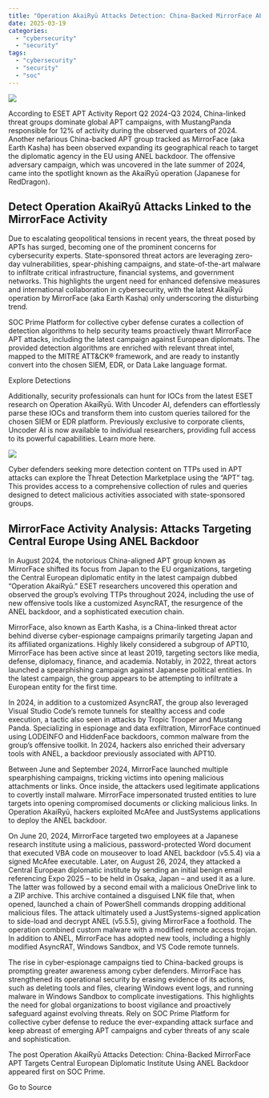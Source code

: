 ```yaml
---
title: "Operation AkaiRyū Attacks Detection: China-Backed MirrorFace APT Targets Central European Diplomatic Institute Using ANEL Backdoor"
date: 2025-03-19
categories: 
  - "cybersecurity"
  - "security"
tags: 
  - "cybersecurity"
  - "security"
  - "soc"
---
```


![](https://socprime.com/wp-content/uploads/Operation-AkaiRyu%CC%84_v2-400x234.jpg)

According to ESET APT Activity Report Q2 2024-Q3 2024, China-linked threat groups dominate global APT campaigns, with MustangPanda responsible for 12% of activity during the observed quarters of 2024. Another nefarious China-backed APT group tracked as MirrorFace (aka Earth Kasha) has been observed expanding its geographical reach to target the diplomatic agency in the EU using ANEL backdoor. The offensive adversary campaign, which was uncovered in the late summer of 2024, came into the spotlight known as the AkaiRyū operation (Japanese for RedDragon).

## Detect Operation AkaiRyū Attacks Linked to the MirrorFace Activity

Due to escalating geopolitical tensions in recent years, the threat posed by APTs has surged, becoming one of the prominent concerns for cybersecurity experts. State-sponsored threat actors are leveraging zero-day vulnerabilities, spear-phishing campaigns, and state-of-the-art malware to infiltrate critical infrastructure, financial systems, and government networks. This highlights the urgent need for enhanced defensive measures and international collaboration in cybersecurity, with the latest AkaiRyū operation by MirrorFace (aka Earth Kasha) only underscoring the disturbing trend.

SOC Prime Platform for collective cyber defense curates a collection of detection algorithms to help security teams proactively thwart MirrorFace APT attacks, including the latest campaign against European diplomats. The provided detection algorithms are enriched with relevant threat intel, mapped to the MITRE ATT&CK® framework, and are ready to instantly convert into the chosen SIEM, EDR, or Data Lake language format.

Explore Detections

Additionally, security professionals can hunt for IOCs from the latest ESET research on Operation AkaiRyū. With Uncoder AI, defenders can effortlessly parse these IOCs and transform them into custom queries tailored for the chosen SIEM or EDR platform. Previously exclusive to corporate clients, Uncoder AI is now available to individual researchers, providing full access to its powerful capabilities. Learn more here.

![](https://socprime.com/wp-content/uploads/Uncoder-AI_MirrorFace_APT.png)

Cyber defenders seeking more detection content on TTPs used in APT attacks can explore the Threat Detection Marketplace using the “APT” tag. This provides access to a comprehensive collection of rules and queries designed to detect malicious activities associated with state-sponsored groups.

## MirrorFace Activity Analysis: Attacks Targeting Central Europe Using ANEL Backdoor

In August 2024, the notorious China-aligned APT group known as MirrorFace shifted its focus from Japan to the EU organizations, targeting the Central European diplomatic entity in the latest campaign dubbed “Operation AkaiRyū.” ESET researchers uncovered this operation and observed the group’s evolving TTPs throughout 2024, including the use of new offensive tools like a customized AsyncRAT, the resurgence of the ANEL backdoor, and a sophisticated execution chain.

MirrorFace, also known as Earth Kasha, is a China-linked threat actor behind diverse cyber-espionage campaigns primarily targeting Japan and its affiliated organizations. Highly likely considered a subgroup of APT10, MirrorFace has been active since at least 2019, targeting sectors like media, defense, diplomacy, finance, and academia. Notably, in 2022, threat actors launched a spearphishing campaign against Japanese political entities. In the latest campaign, the group appears to be attempting to infiltrate a European entity for the first time. 

In 2024, in addition to a customized AsyncRAT, the group also leveraged Visual Studio Code’s remote tunnels for stealthy access and code execution, a tactic also seen in attacks by Tropic Trooper and Mustang Panda. Specializing in espionage and data exfiltration, MirrorFace continued using LODEINFO and HiddenFace backdoors, common malware from the group’s offensive toolkit. In 2024, hackers also enriched their adversary tools with ANEL, a backdoor previously associated with APT10. 

Between June and September 2024, MirrorFace launched multiple spearphishing campaigns, tricking victims into opening malicious attachments or links. Once inside, the attackers used legitimate applications to covertly install malware. MirrorFace impersonated trusted entities to lure targets into opening compromised documents or clicking malicious links. In Operation AkaiRyū, hackers exploited McAfee and JustSystems applications to deploy the ANEL backdoor. 

On June 20, 2024, MirrorFace targeted two employees at a Japanese research institute using a malicious, password-protected Word document that executed VBA code on mouseover to load ANEL backdoor (v5.5.4) via a signed McAfee executable. Later, on August 26, 2024, they attacked a Central European diplomatic institute by sending an initial benign email referencing Expo 2025 – to be held in Osaka, Japan – and used it as a lure. The latter was followed by a second email with a malicious OneDrive link to a ZIP archive. This archive contained a disguised LNK file that, when opened, launched a chain of PowerShell commands dropping additional malicious files. The attack ultimately used a JustSystems-signed application to side-load and decrypt ANEL (v5.5.5), giving MirrorFace a foothold. The operation combined custom malware with a modified remote access trojan. In addition to ANEL, MirrorFace has adopted new tools, including a highly modified AsyncRAT, Windows Sandbox, and VS Code remote tunnels.

The rise in cyber-espionage campaigns tied to China-backed groups is prompting greater awareness among cyber defenders. MirrorFace has strengthened its operational security by erasing evidence of its actions, such as deleting tools and files, clearing Windows event logs, and running malware in Windows Sandbox to complicate investigations. This highlights the need for global organizations to boost vigilance and proactively safeguard against evolving threats. Rely on SOC Prime Platform for collective cyber defense to reduce the ever-expanding attack surface and keep abreast of emerging APT campaigns and cyber threats of any scale and sophistication. 

  
  

The post Operation AkaiRyū Attacks Detection: China-Backed MirrorFace APT Targets Central European Diplomatic Institute Using ANEL Backdoor appeared first on SOC Prime.

Go to Source
